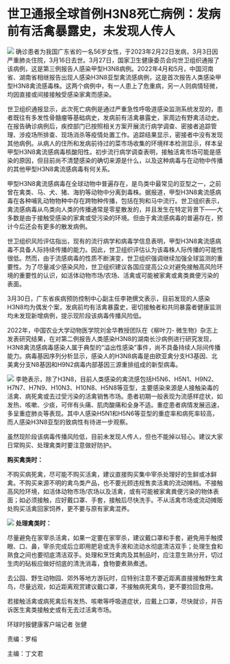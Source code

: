 # 世卫通报全球首例H3N8死亡病例：发病前有活禽暴露史，未发现人传人

![](https://inews.gtimg.com/om_bt/OeE-9bvsZmMJet7n1KaiIcf5qnUDywoT_m-9u-6LcpqeAAA/1000)
确诊患者为我国广东省的一名56岁女性，于2023年2月22日发病，3月3日因严重肺炎住院，3月16日去世。3月27日，国家卫生健康委员会向世卫组织通报了该病例，这是第三例报告人感染甲型H3N8病例。2022年4月和5月，中国河南省、湖南省相继报告出现人感染H3N8亚型禽流感病例，这是首次报告人类感染甲型H3N8禽流感毒株。这两个病例中，有一人患上了危重病，另一人则病情轻微，均因直接或间接接触受感染家禽而感染。

世卫组织通报显示，此次死亡病例是通过严重急性呼吸道感染监测系统发现的，患者既往有多发性骨髓瘤等基础病史，发病前有活禽暴露史，家周边有野禽活动史。在报告确诊病例后，疾控部门已按照相关方案开展流行病学调查、密接者追踪管理、涉疫场所排查、现场消杀等疫情处置工作。追踪结果显示，密接者中没有发现其他病例。从病人的住所和发病前待过的菜市场收集的环境样本检测显示，样本呈甲型H3N8禽流感病毒核酸阳性。初步流行病学调查表明，接触活禽市场可能是感染的原因，但目前尚不清楚感染的确切来源是什么，以及这种病毒与在动物中传播的其他甲型H3N8禽流感病毒有何关系。

甲型H3N8禽流感病毒在全球动物中普遍存在，是鸟类中最常见的亚型之一，之前曾在禽类、马、犬、猪、海豹等动物中分离到毒株。据报道，甲型H3N8禽流感病毒在各种哺乳动物物种中存在跨物种传播，包括在狗和马中流行。世卫组织表示，禽流感病毒从鸟类向人类的传播通常是零星散发的，并且发生在特定背景下——大多数是由于接触受感染的家禽或受污染的环境。但由于禽流感病毒的普遍存在，预计今后还会有更多的散发病例。

世卫组织风险评估指出，现有的流行病学和病毒学信息表明，甲型H3N8禽流感病毒不具备人际持续传播的能力。因此，世卫组织评估认为该毒株人际传播的可能性很低。然而，由于流感病毒的性质不断演变，世卫组织强调继续加强全球监测的重要性。为了尽量减少感染风险，世卫组织建议各国应提高公众对避免接触高风险环境的重要性的认识，如活体动物市场/农场、活禽或可能被家禽或禽类粪便污染的表面。

3月30日，广东省疾病预防控制中心副主任李艳撰文表示，目前发现的人感染H3N8均为偶发个案，发病前均有活禽暴露史，密切接触者和共同暴露者健康监测均未发现新增病例，提示现阶段该病毒传播风险低。

2022年，中国农业大学动物医学院刘金华教授团队在《柳叶刀-
微生物》杂志上发表研究结果，在对第二例报告人类感染H3N8的湖南长沙病例进行研究发现，H3N8禽流感病毒感染人属于典型的“溢出性感染”事件，尚不具备持续人际间传播能力。病毒基因序列分析显示，感染人的H3N8病毒是由欧亚禽分支H3基因、北美禽分支N8基因和H9N2病毒内部基因三源重排组成的新型病毒。

![](https://inews.gtimg.com/om_bt/Os4XXEIq0HljzBH5ifdD-kgt1n3sZAiK3MnrqnVGVaIOcAA/1000)
李艳表示，除了H3N8，目前人类感染的禽流感包括H5N6、H5N1、H9N2、H7N7、H7N9、H10N3、H10N8、H5N8等亚型，主要感染来源是人接触染毒的活禽、病死禽或去过受污染的活禽销售市场。患者初期一般表现为流感样症状，如发热、咳嗽、少痰，可伴有头痛、肌肉酸痛和全身不适。重症患者病情发展迅速，多呈重症肺炎等表现。其中人感染H5N1和H5N6等亚型的重症率和病死率较高，而人感染H3N8亚型的致病性有待进一步观察。

虽然现阶段该病毒传播风险低，目前未发现人传人，但也不能掉以轻心。建议大家日常购买、处理禽类时要注意做好防护。

**购买禽类时：**

不购买病死禽，尽可能不购买活禽，建议直接购买集中宰杀处理好的生鲜或冰鲜禽。不购买来源不明的禽鸟类产品，也不要光顾违规售卖活禽的流动摊档。不接触高风险环境，如活体动物市场/农场以及活禽，或有可能被家禽粪便污染的物体表面；如必须接触，应好戴口罩、手套，接触后尽快洗手。不从活禽市场或流动摊贩处购买活禽回家饲养，更不要与原有家禽混养。

![](https://inews.gtimg.com/om_bt/OSSaDbRu4QNUFNtZrSzDbIHs2I82uwOvE2sekaUY2L9RIAA/1000)
**处理禽类时：**

尽量避免在家宰杀活禽，如果一定要在家宰杀，建议戴口罩和手套，避免用手触摸眼、口、鼻，宰杀完成后立即用肥皂或洗手液和流动水彻底清洁双手；处理生食和熟食之间也要彻底清洁双手。处理和烹饪禽肉及其制品时，应注意生熟分开，切过生肉的砧板应做好彻底的清洗消毒，食物要煮熟煮透。

去公园、野生动物园、郊外等地方游玩时，应特别注意不要近距离直接接触野生禽鸟，尽量远观，如近距离观赏建议戴口罩，不接触病死禽鸟，更不要捡回食用。

若接触活禽或病死禽后有发热、咳嗽等呼吸道症状，应戴上口罩，尽快就诊，并告诉医生禽类接触史或有无去过活禽市场。

环球时报健康客户端记者 张健

责编：罗榕

主编：丁文君

